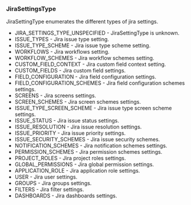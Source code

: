 ### JiraSettingsType
JiraSettingType enumerates the different types of jira settings.

- JIRA_SETTINGS_TYPE_UNSPECIFIED - JiraSettingType is unknown.
- ISSUE_TYPES - Jira issue type setting.
- ISSUE_TYPE_SCHEME - Jira issue type scheme setting.
- WORKFLOWS - Jira workflows setting.
- WORKFLOW_SCHEMES - Jira workflow schemes setting.
- CUSTOM_FIELD_CONTEXT - Jira custom field context setting.
- CUSTOM_FIELDS - Jira custom field settings.
- FIELD_CONFIGURATION - Jira field configuration settings.
- FIELD_CONFIGURATION_SCHEMES - Jira field configuration schemes settings.
- SCREENS - Jira screens settings.
- SCREEN_SCHEMES - Jira screen schemes settings.
- ISSUE_TYPE_SCREEN_SCHEME - Jira issue type screen scheme settings.
- ISSUE_STATUS - Jira issue status settings.
- ISSUE_RESOLUTION - Jira issue resolution settings.
- ISSUE_PRIORITY - Jira issue priority settings.
- ISSUE_SECURITY_SCHEMES - Jira issue security schemes.
- NOTIFICATION_SCHEMES - Jira notification schemes settings.
- PERMISSION_SCHEMES - Jira permission schemes settings.
- PROJECT_ROLES - Jira project roles settings.
- GLOBAL_PERMISSIONS - Jira global permission settings.
- APPLICATION_ROLE - Jira application role settings.
- USER - Jira user settings.
- GROUPS - Jira groups settings.
- FILTERS - Jira filter settings.
- DASHBOARDS - Jira dashboards settings.
